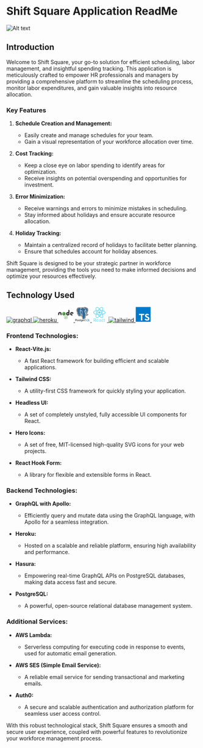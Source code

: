 # Shift Square Application ReadMe

![Alt text](/public/ShiftSquare3.svg)

## Introduction

Welcome to Shift Square, your go-to solution for efficient scheduling, labor management, and insightful spending tracking. This application is meticulously crafted to empower HR professionals and managers by providing a comprehensive platform to streamline the scheduling process, monitor labor expenditures, and gain valuable insights into resource allocation.

### Key Features

1. **Schedule Creation and Management:**
   - Easily create and manage schedules for your team.
   - Gain a visual representation of your workforce allocation over time.

2. **Cost Tracking:**
   - Keep a close eye on labor spending to identify areas for optimization.
   - Receive insights on potential overspending and opportunities for investment.

3. **Error Minimization:**
   - Receive warnings and errors to minimize mistakes in scheduling.
   - Stay informed about holidays and ensure accurate resource allocation.

4. **Holiday Tracking:**
   - Maintain a centralized record of holidays to facilitate better planning.
   - Ensure that schedules account for holiday absences.

Shift Square is designed to be your strategic partner in workforce management, providing the tools you need to make informed decisions and optimize your resources effectively.

## Technology Used

<a href="https://graphql.org" target="_blank" rel="noreferrer"> <img src="https://www.vectorlogo.zone/logos/graphql/graphql-icon.svg" alt="graphql" width="40" height="40"/> </a> <a href="https://heroku.com" target="_blank" rel="noreferrer"> <img src="https://www.vectorlogo.zone/logos/heroku/heroku-icon.svg" alt="heroku" width="40" height="40"/> </a>  <a href="https://nodejs.org" target="_blank" rel="noreferrer"> <img src="https://raw.githubusercontent.com/devicons/devicon/master/icons/nodejs/nodejs-original-wordmark.svg" alt="nodejs" width="40" height="40"/> </a>  <a href="https://www.postgresql.org" target="_blank" rel="noreferrer"> <img src="https://raw.githubusercontent.com/devicons/devicon/master/icons/postgresql/postgresql-original-wordmark.svg" alt="postgresql" width="40" height="40"/> </a>  <a href="https://reactjs.org/" target="_blank" rel="noreferrer"> <img src="https://raw.githubusercontent.com/devicons/devicon/master/icons/react/react-original-wordmark.svg" alt="react" width="40" height="40"/> </a> <a href="https://tailwindcss.com/" target="_blank" rel="noreferrer"> <img src="https://www.vectorlogo.zone/logos/tailwindcss/tailwindcss-icon.svg" alt="tailwind" width="40" height="40"/> </a> <a href="https://www.typescriptlang.org/" target="_blank" rel="noreferrer"> <img src="https://raw.githubusercontent.com/devicons/devicon/master/icons/typescript/typescript-original.svg" alt="typescript" width="40" height="40"/> </a>
</p>

### Frontend Technologies:

- **React-Vite.js:**
  - A fast React framework for building efficient and scalable applications.

- **Tailwind CSS:**
  - A utility-first CSS framework for quickly styling your application.

- **Headless UI:**
  - A set of completely unstyled, fully accessible UI components for React.

- **Hero Icons:**
  - A set of free, MIT-licensed high-quality SVG icons for your web projects.

- **React Hook Form:**
  - A library for flexible and extensible forms in React.

### Backend Technologies:

- **GraphQL with Apollo:**
  - Efficiently query and mutate data using the GraphQL language, with Apollo for a seamless integration.

- **Heroku:**
  - Hosted on a scalable and reliable platform, ensuring high availability and performance.

- **Hasura:**
  - Empowering real-time GraphQL APIs on PostgreSQL databases, making data access fast and secure.

- **PostgreSQL:**
  - A powerful, open-source relational database management system.

### Additional Services:

- **AWS Lambda:**
  - Serverless computing for executing code in response to events, used for automatic email generation.

- **AWS SES (Simple Email Service):**
  - A reliable email service for sending transactional and marketing emails.

- **Auth0:**
  - A secure and scalable authentication and authorization platform for seamless user access control.

With this robust technological stack, Shift Square ensures a smooth and secure user experience, coupled with powerful features to revolutionize your workforce management process.
